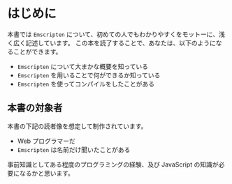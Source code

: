 # はじめに
本書では `Emscripten` について、初めての人でもわかりやすくをモットーに、浅く広く記述しています。
この本を読了することで、あなたは、以下のようになることができます。

 - `Emscripten` について大まかな概要を知っている
 - `Emscripten` を用いることで何ができるか知っている
 - `Emscripten` を使ってコンパイルをしたことがある

## 本書の対象者

本書の下記の読者像を想定して制作されています。

 - Web プログラマーだ
 - `Emscripten` は名前だけ聞いたことがある

事前知識としてある程度のプログラミングの経験、及び JavaScript の知識が必要になるかと思います。

